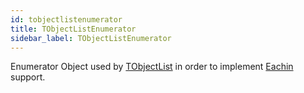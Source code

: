 ```yaml
---
id: tobjectlistenumerator
title: TObjectListEnumerator
sidebar_label: TObjectListEnumerator
---
```


Enumerator Object used by [TObjectList](../../../brl/brl.objectlist/tobjectlist) in order to implement [Eachin](../../../brl/brl.blitz/#eachin) support.


